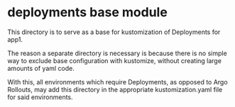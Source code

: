 # deployments base module

This directory is to serve as a base for kustomization of Deployments for app1.

The reason a separate directory is necessary is because there is no simple way to exclude base configuration with kustomize, without creating large amounts of yaml code.

With this, all environments which require Deployments, as opposed to Argo Rollouts, may add this directory in the appropriate kustomization.yaml file for said environments.
